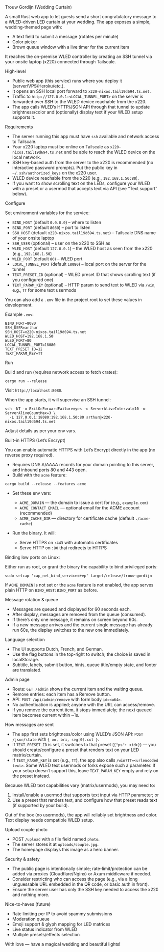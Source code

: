 Trouw Gordijn (Wedding Curtain)

A small Rust web app to let guests send a short congratulatory message to a WLED-driven LED curtain at your wedding. The app exposes a simple, wedding-themed page with:

- A text field to submit a message (rotates per minute)
- Color picker
- Brown queue window with a live timer for the current item

It reaches the on-premise WLED controller by creating an SSH tunnel via your onsite laptop (x220) connected through Tailscale.

High-level

- Public web app (this service) runs where you deploy it (server/VPS/Heroku/etc.).
- It opens an SSH local port forward to `x220-nixos.tail19d694.ts.net`.
- Traffic to `http://127.0.0.1:<LOCAL_TUNNEL_PORT>` on the server is forwarded over SSH to the WLED device reachable from the x220.
- The app calls WLED’s HTTP/JSON API through that tunnel to update brightness/color and (optionally) display text if your WLED setup supports it.

Requirements

- The server running this app must have `ssh` available and network access to Tailscale.
- Your x220 laptop must be online on Tailscale as `x220-nixos.tail19d694.ts.net` and be able to reach the WLED device on the local network.
- SSH key-based auth from the server to the x220 is recommended (no interactive password prompts). Put the public key in `~/.ssh/authorized_keys` on the x220 user.
- WLED device reachable from the x220 (e.g., `192.168.1.50:80`).
- If you want to show scrolling text on the LEDs, configure your WLED with a preset or a usermod that accepts text via API (see “Text support” below).

Configure

Set environment variables for the service:

- `BIND_HOST` (default `0.0.0.0`) – where to listen
- `BIND_PORT` (default `8080`) – port to listen
- `SSH_HOST` (default `x220-nixos.tail19d694.ts.net`) – Tailscale DNS name of your onsite laptop
- `SSH_USER` (optional) – user on the x220 to SSH as
- `WLED_HOST` (default `127.0.0.1`) – the WLED host as seen from the x220 (e.g., `192.168.1.50`)
- `WLED_PORT` (default `80`) – WLED port
- `LOCAL_TUNNEL_PORT` (default `18080`) – local port on the server for the tunnel
- `TEXT_PRESET_ID` (optional) – WLED preset ID that shows scrolling text (if you configured one)
- `TEXT_PARAM_KEY` (optional) – HTTP param to send text to WLED via `/win`, e.g., `TT` for some text usermods

You can also add a `.env` file in the project root to set these values in development.

Example `.env`:

```
BIND_PORT=8080
SSH_USER=arthur
SSH_HOST=x220-nixos.tail19d694.ts.net
WLED_HOST=192.168.1.50
WLED_PORT=80
LOCAL_TUNNEL_PORT=18080
TEXT_PRESET_ID=12
TEXT_PARAM_KEY=TT
```

Run

Build and run (requires network access to fetch crates):

```
cargo run --release
```

Visit `http://localhost:8080`.

When the app starts, it will supervise an SSH tunnel:

```
ssh -NT -o ExitOnForwardFailure=yes -o ServerAliveInterval=10 -o ServerAliveCountMax=3 \
  -L 127.0.0.1:18080:192.168.1.50:80 arthur@x220-nixos.tail19d694.ts.net
```

Adjust details as per your env vars.

Built-in HTTPS (Let’s Encrypt)

You can enable automatic HTTPS with Let’s Encrypt directly in the app (no reverse proxy required).

- Requires DNS A/AAAA records for your domain pointing to this server, and inbound ports 80 and 443 open.
- Build with the `acme` feature:

```
cargo build --release --features acme
```

- Set these env vars:
  - `ACME_DOMAIN` — the domain to issue a cert for (e.g., `example.com`)
  - `ACME_CONTACT_EMAIL` — optional email for the ACME account (recommended)
  - `ACME_CACHE_DIR` — directory for certificate cache (default `./acme-cache`)

- Run the binary. It will:
  - Serve HTTPS on `:443` with automatic certificates
  - Serve HTTP on `:80` that redirects to HTTPS

Binding low ports on Linux:

Either run as root, or grant the binary the capability to bind privileged ports:

```
sudo setcap 'cap_net_bind_service=+ep' target/release/trouw-gordijn
```

If `ACME_DOMAIN` is not set or the `acme` feature is not enabled, the app serves plain HTTP on `BIND_HOST:BIND_PORT` as before.

Message rotation & queue

- Messages are queued and displayed for 60 seconds each.
- After display, messages are removed from the queue (consumed).
- If there’s only one message, it remains on screen beyond 60s.
- If a new message arrives and the current single message has already run 60s, the display switches to the new one immediately.

Language selection

- The UI supports Dutch, French, and German.
- Use the flag buttons in the top-right to switch; the choice is saved in localStorage.
- Subtitle, labels, submit button, hints, queue title/empty state, and footer are translated.

Admin page

- Route: `GET /admin` shows the current item and the waiting queue.
- Remove entries: each item has a Remove button.
- API: `POST /api/admin/remove` with form body `id=<u64>`.
- No authentication is applied; anyone with the URL can access/remove.
- If you remove the current item, it stops immediately; the next queued item becomes current within ~1s.

How messages are sent

- The app first sets brightness/color using WLED’s JSON API: `POST /json/state` with `{ on, bri, seg[0].col }`.
- If `TEXT_PRESET_ID` is set, it switches to that preset (`{"ps": <id>}`) — you should create/configure a preset that renders text on your LED matrix/curtain.
- If `TEXT_PARAM_KEY` is set (e.g., `TT`), the app also calls `/win?TT=<urlencoded text>`. Some WLED text usermods or forks expose such a parameter. If your setup doesn’t support this, leave `TEXT_PARAM_KEY` empty and rely on the preset instead.

Because WLED text capabilities vary (matrix/usermods), you may need to:

1) Install/enable a usermod that supports text input via HTTP parameter; or
2) Use a preset that renders text, and configure how that preset reads text (if supported by your build).

Out of the box (no usermods), the app will reliably set brightness and color. Text display needs compatible WLED setup.

Upload couple photo

- POST `/upload` with a file field named `photo`.
- The server stores it at `uploads/couple.jpg`.
- The homepage displays this image as a hero banner.

Security & safety

- The public page is intentionally simple; rate-limit/protection can be added via proxies (Cloudflare/Nginx) or Axum middleware if needed.
- Consider restricting who can access the page (e.g., via a long unguessable URL embedded in the QR code, or basic auth in front).
- Ensure the server user has only the SSH key needed to access the x220 and nothing more.

Nice-to-haves (future)

- Rate limiting per IP to avoid spammy submissions
- Moderation queue
- Emoji support & glyph mapping for LED matrices
- Live status indicator from WLED
- Multiple presets/effects selection

With love — have a magical wedding and beautiful lights!
